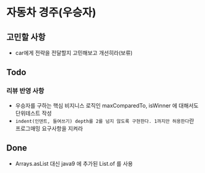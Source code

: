# 자동차 경주(우승자)
## 고민할 사항
- car에게 전략을 전달할지 고민해보고 개선히라(보류)

## Todo

### 리뷰 반영 사항
- 우승자를 구하는 핵심 비지니스 로직인 maxComparedTo, isWinner 에 대해서도 단위테스트 작성
- `indent(인덴트, 들여쓰기) depth를 2를 넘지 않도록 구현한다. 1까지만 허용한다`란 프로그매밍 요구사항을 지켜라

## Done
- Arrays.asList 대신 java9 에 추가된 List.of 를 사용


